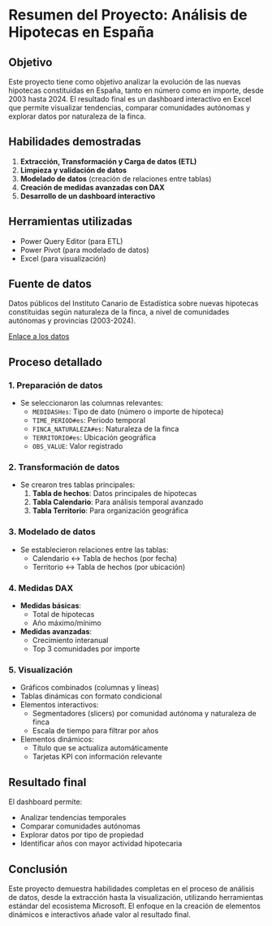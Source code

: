 # Resumen del Proyecto: Análisis de Hipotecas en España

## Objetivo
Este proyecto tiene como objetivo analizar la evolución de las nuevas hipotecas constituidas en España, tanto en número como en importe, desde 2003 hasta 2024. El resultado final es un dashboard interactivo en Excel que permite visualizar tendencias, comparar comunidades autónomas y explorar datos por naturaleza de la finca.

## Habilidades demostradas
1. **Extracción, Transformación y Carga de datos (ETL)**
2. **Limpieza y validación de datos**
3. **Modelado de datos** (creación de relaciones entre tablas)
4. **Creación de medidas avanzadas con DAX**
5. **Desarrollo de un dashboard interactivo**

## Herramientas utilizadas
- Power Query Editor (para ETL)
- Power Pivot (para modelado de datos)
- Excel (para visualización)

## Fuente de datos
Datos públicos del Instituto Canario de Estadística sobre nuevas hipotecas constituidas según naturaleza de la finca, a nivel de comunidades autónomas y provincias (2003-2024).

[Enlace a los datos](https://datos.canarias.es/catalogos/general/dataset/nuevas-hipotecas-constituidas-segun-naturaleza-de-la-finca-comunidades-autonomas-y-provincias-p)

## Proceso detallado

### 1. Preparación de datos
- Se seleccionaron las columnas relevantes:
  - `MEDIDASHes`: Tipo de dato (número o importe de hipoteca)
  - `TIME_PERIOD#es`: Periodo temporal
  - `FINCA_NATURALEZA#es`: Naturaleza de la finca
  - `TERRITORIO#es`: Ubicación geográfica
  - `OBS_VALUE`: Valor registrado

### 2. Transformación de datos
- Se crearon tres tablas principales:
  1. **Tabla de hechos**: Datos principales de hipotecas
  2. **Tabla Calendario**: Para análisis temporal avanzado
  3. **Tabla Territorio**: Para organización geográfica

### 3. Modelado de datos
- Se establecieron relaciones entre las tablas:
  - Calendario ↔ Tabla de hechos (por fecha)
  - Territorio ↔ Tabla de hechos (por ubicación)

### 4. Medidas DAX
- **Medidas básicas**:
  - Total de hipotecas
  - Año máximo/mínimo
- **Medidas avanzadas**:
  - Crecimiento interanual
  - Top 3 comunidades por importe

### 5. Visualización
- Gráficos combinados (columnas y líneas)
- Tablas dinámicas con formato condicional
- Elementos interactivos:
  - Segmentadores (slicers) por comunidad autónoma y naturaleza de finca
  - Escala de tiempo para filtrar por años
- Elementos dinámicos:
  - Título que se actualiza automáticamente
  - Tarjetas KPI con información relevante

## Resultado final
El dashboard permite:
- Analizar tendencias temporales
- Comparar comunidades autónomas
- Explorar datos por tipo de propiedad
- Identificar años con mayor actividad hipotecaria

## Conclusión
Este proyecto demuestra habilidades completas en el proceso de análisis de datos, desde la extracción hasta la visualización, utilizando herramientas estándar del ecosistema Microsoft. El enfoque en la creación de elementos dinámicos e interactivos añade valor al resultado final.
